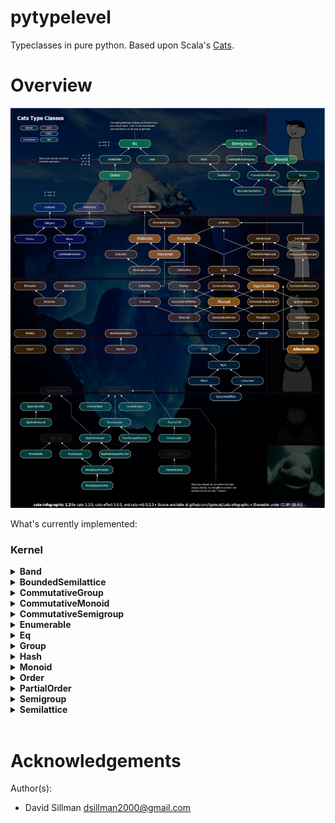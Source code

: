 # pytypelevel

Typeclasses in pure python. Based upon Scala's [Cats](https://typelevel.org/cats/).

# Overview

![Cats Map Iceberg](docs/cats-map-iceberg.png)

What's currently implemented:

### Kernel

<details>

<summary><b>Band</b></summary>

src: [pytypelevel.kernel.band](pytypelevel/kernel/band.py)

Docs forthcoming.

</details>

<details>

<summary><b>BoundedSemilattice</b></summary>

src: [pytypelevel.kernel.bounded_semilattice](pytypelevel/kernel/bounded_semilattice.py)

Docs forthcoming.

</details>

<details>

<summary><b>CommutativeGroup</b></summary>

src: [pytypelevel.kernel.commutative_group](pytypelevel/kernel/commutative_group.py)

Docs forthcoming.

</details>

<details>

<summary><b>CommutativeMonoid</b></summary>

src: [pytypelevel.kernel.commutative_monoid](pytypelevel/kernel/commutative_monoid.py)

Docs forthcoming.

</details>

<details>

<summary><b>CommutativeSemigroup</b></summary>

src: [pytypelevel.kernel.commutative_semigroup](pytypelevel/kernel/commutative_semigroup.py)

Docs forthcoming.

</details>

<details>

<summary><b>Enumerable</b></summary>

src: [pytypelevel.kernel.enumerable](pytypelevel/kernel/enumerable.py)

Docs forthcoming.

</details>

<details>

<summary><b>Eq</b></summary>

src: [pytypelevel.kernel.eq](pytypelevel/kernel/eq.py)

Docs forthcoming.

</details>

<details>

<summary><b>Group</b></summary>

src: [pytypelevel.kernel.group](pytypelevel/kernel/group.py)

Docs forthcoming.

</details>

<details>

<summary><b>Hash</b></summary>

src: [pytypelevel.kernel.hash](pytypelevel/kernel/hash.py)

Docs forthcoming.

</details>

<details>

<summary><b>Monoid</b></summary>

src: [pytypelevel.kernel.monoid](pytypelevel/kernel/monoid.py)

Docs forthcoming.

</details>

<details>

<summary><b>Order</b></summary>

src: [pytypelevel.kernel.order](pytypelevel/kernel/order.py)

Docs forthcoming.

</details>

<details>

<summary><b>PartialOrder</b></summary>

src: [pytypelevel.kernel.partial_order](pytypelevel/kernel/partial_order.py)

Docs forthcoming.

</details>

<details>

<summary><b>Semigroup</b></summary>

src: [pytypelevel.kernel.semigroup](pytypelevel/kernel/semigroup.py)

Docs forthcoming.

</details>

<details>

<summary><b>Semilattice</b></summary>

src: [pytypelevel.kernel.semilattice](pytypelevel/kernel/semilattice.py)

Docs forthcoming.

</details>

<br />

# Acknowledgements

Author(s):

- David Sillman <dsillman2000@gmail.com>